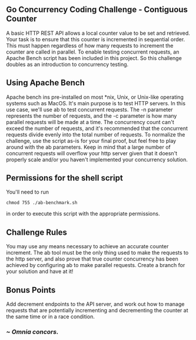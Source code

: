 ## Go Concurrency Coding Challenge - Contiguous Counter

A basic HTTP REST API allows a local counter value to be set and retrieved.  Your task is to ensure that this counter is incremented in sequential order.  This must happen regardless of how many requests to increment the counter are called in parallel.  To enable testing concurrent requests, an Apache Bench script has been included in this project.  So this challenge doubles as an introduction to concurrency testing.

## Using Apache Bench

Apache bench ins pre-installed on most *nix, Unix, or Unix-like operating systems such as MacOS.  It's main purpose is to test HTTP servers.  In this use case, we'll use ab to test concurrent requests.  The -n parameter represents the number of requests, and the -c parameter is how many parallel requests will be made at a time.  The concurrency count can't exceed the number of requests, and it's recommended that the concurrent requests divide evenly into the total number of requests.  To normalize the challenge, use the script as-is for your final proof, but feel free to play around with the ab parameters.  Keep in mind that a large number of concurrent requests will overflow your http server given that it doesn't properly scale and/or you haven't implemented your concurrency solution.

## Permissions for the shell script
You'll need to run 

```
chmod 755 ./ab-benchmark.sh
```

in order to execute this script with the appropriate permissions.

## Challenge Rules

You may use any means necessary to achieve an accurate counter increment. The ab tool must be the only thing used to make the requests to the http server, and also prove that true counter concurrency has been achieved by configuring ab to make parallel requests. Create a branch for your solution and have at it! 

## Bonus Points
Add decrement endpoints to the API server, and work out how to manage requests that are potentially incrementing and decrementing the counter at the same time or in a race condition.

### *~ Omnia concors.*



